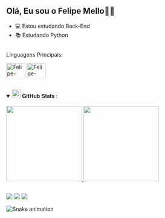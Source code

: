 ## Olá, Eu sou o Felipe Mello👋🏼

- 💻 Estou estudando Back-End
- 📚 Estudando Python

##

<span> Linguagens Principais: </span>
<div>
  <img align="center" alt="Felipe-PythonIcon" height="40" width="50" src="https://cdn.jsdelivr.net/gh/devicons/devicon/icons/python/python-original.svg">
  <img align="center" alt="Felipe-JavaScript" height="40" width="50" src="https://cdn.jsdelivr.net/gh/devicons/devicon/icons/javascript/javascript-original.svg">
</div>
  
##
<details open="">
<summary>
    <img src="https://media.giphy.com/media/cj87CxfRtrUifF3Ryk/giphy.gif" height="23">
  <span> 𝐆𝐢𝐭𝐇𝐮𝐛 𝐒𝐭𝐚𝐭𝐬 : </span>
</summary>
<br>
 <div>
  <a href="https://github.com/felipe-mello2">
  <img height="200em" src="https://github-readme-stats.vercel.app/api?username=felipe-mello2&show_icons=true&theme=radical&text_color=ffc457&title_color=ff5757&border_color=ff5757&icon_color=ffc457&include_all_commits=true&count_private=true"/>
  <img height="200em" src="https://github-readme-stats.vercel.app/api/top-langs/?username=felipe-mello2&layout=compact&langs_count=7&theme=radical&text_color=ffc457&title_color=ff5757&border_color=ff5757"/>
      
##

  <div> 
 	<a href="https://www.twitch.tv/jiramfps" target="_blank"><img src="https://img.shields.io/badge/Twitch-9146FF?style=for-the-badge&logo=twitch&logoColor=white" target="_blank"></a>
  <a href = "jiramdeveloper@gmail.com"><img src="https://img.shields.io/badge/Gmail-D14836?style=for-the-badge&logo=gmail&logoColor=white" target="_blank"></a>
  <a href="https://www.linkedin.com/in/felipe-daniel-a98160294" target="_blank"><img src="https://img.shields.io/badge/-LinkedIn-%230077B5?style=for-the-badge&logo=linkedin&logoColor=white" target="_blank"></a> 
  
</div>

![Snake animation](https://github.com/felipe-mello2/felipe-mello2/blob/output/github-contribution-grid-snake.svg)

